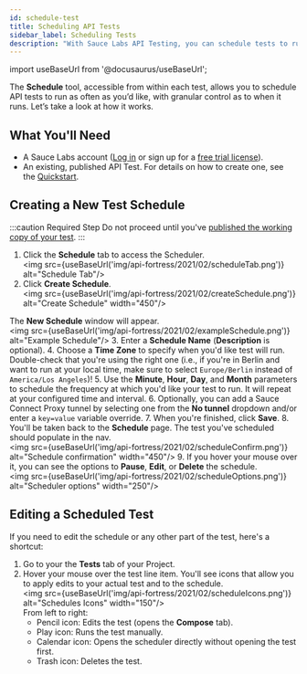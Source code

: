 ```yaml
---
id: schedule-test
title: Scheduling API Tests
sidebar_label: Scheduling Tests
description: "With Sauce Labs API Testing, you can schedule tests to run as often as you’d like, with granular control as to when they run."
---
```


import useBaseUrl from '@docusaurus/useBaseUrl';

The **Schedule** tool, accessible from within each test, allows you to schedule API tests to run as often as you’d like, with granular control as to when it runs. Let’s take a look at how it works.

## What You'll Need

* A Sauce Labs account ([Log in](https://accounts.saucelabs.com/am/XUI/#login/) or sign up for a [free trial license](https://saucelabs.com/sign-up)).
* An existing, published API Test. For details on how to create one, see the [Quickstart](/api-testing/quickstart/).


## Creating a New Test Schedule

:::caution Required Step
Do not proceed until you've [published the working copy of your test](/api-testing/quickstart/#publish-your-test).
:::

1. Click the **Schedule** tab to access the Scheduler.<br/><img src={useBaseUrl('img/api-fortress/2021/02/scheduleTab.png')} alt="Schedule Tab"/>
2. Click **Create Schedule**.<br/><img src={useBaseUrl('img/api-fortress/2021/02/createSchedule.png')} alt="Create Schedule" width="450"/>

  The **New Schedule** window will appear.<br/><img src={useBaseUrl('img/api-fortress/2021/02/exampleSchedule.png')} alt="Example Schedule"/>
3. Enter a **Schedule Name** (**Description** is optional).
4. Choose a **Time Zone** to specify when you'd like test will run. Double-check that you're using the right one (i.e., if you're in Berlin and want to run at your local time, make sure to select `Europe/Berlin` instead of `America/Los Angeles`)!
5. Use the **Minute**, **Hour**, **Day**, and **Month** parameters to schedule the frequency at which you'd like your test to run. It will repeat at your configured time and interval.
6. Optionally, you can add a Sauce Connect Proxy tunnel by selecting one from the **No tunnel** dropdown and/or enter a `key=value` variable override.
7. When you're finished, click **Save**.
8. You'll be taken back to the **Schedule** page. The test you've scheduled should populate in the nav.<br/><img src={useBaseUrl('img/api-fortress/2021/02/scheduleConfirm.png')} alt="Schedule confirmation" width="450"/>
9. If you hover your mouse over it, you can see the options to **Pause**, **Edit**, or **Delete** the schedule.<br/><img src={useBaseUrl('img/api-fortress/2021/02/scheduleOptions.png')} alt="Scheduler options" width="250"/>


## Editing a Scheduled Test

If you need to edit the schedule or any other part of the test, here's a shortcut:
1. Go to your the **Tests** tab of your Project.
1. Hover your mouse over the test line item. You'll see icons that allow you to apply edits to your actual test and to the schedule.<br/><img src={useBaseUrl('img/api-fortress/2021/02/scheduleIcons.png')} alt="Schedules Icons" width="150"/><br/>
   From left to right:
    * Pencil icon: Edits the test (opens the **Compose** tab).
    * Play icon: Runs the test manually.
    * Calendar icon: Opens the scheduler directly without opening the test first.
    * Trash icon: Deletes the test.

